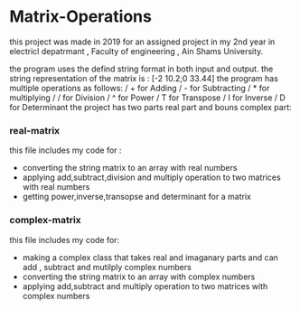 # Matrix-Operations

this project was made in 2019 for an assigned project in my 2nd year in electricl depatrmant , Faculty of engineering , Ain Shams University.

the program uses the defind string format in both input and output.
the string representation of the matrix is : [-2 10.2;0 33.44]
the program has multiple operations as follows: 
/ + for Adding
/ - for Subtracting
/ * for multiplying
/ / for Division
/ ^ for Power
/ T for Transpose
/ I for Inverse
/ D for Determinant 
the project has two parts real part and bouns complex part:
### real-matrix 
this file includes my code for :
* converting the string matrix to an array with real numbers  
* applying add,subtract,division and multiply operation to two matrices with real numbers
* getting power,inverse,transopse and determinant for a matrix 

### complex-matrix
this file includes my code for:
* making a complex class that takes real and imaganary parts and can add , subtract and mutilply complex numbers
* converting the string matrix to an array with complex numbers
* applying add,subtract and multiply operation to two matrices with complex numbers
